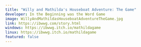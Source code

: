 ```yaml
---
title: "Willy and Mathilda's Houseboat Adventure: The Game"
developer: In the Beginning was the Word Game
image: WillyAndMathildasHouseboatAdventureTheGame.jpg
link: https://ibwwg.com/story.html
windows: https://ibwwg.itch.io/mathildagame
linux: https://ibwwg.itch.io/mathildagame
featured: false
---
```

